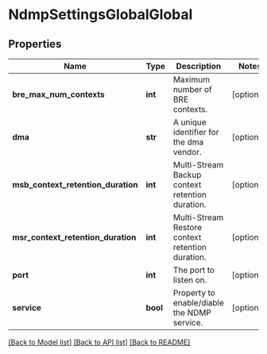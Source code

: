 # NdmpSettingsGlobalGlobal

## Properties
Name | Type | Description | Notes
------------ | ------------- | ------------- | -------------
**bre_max_num_contexts** | **int** | Maximum number of BRE contexts. | [optional] 
**dma** | **str** | A unique identifier for the dma vendor. | [optional] 
**msb_context_retention_duration** | **int** | Multi-Stream Backup context retention duration. | [optional] 
**msr_context_retention_duration** | **int** | Multi-Stream Restore context retention duration. | [optional] 
**port** | **int** | The port to listen on. | [optional] 
**service** | **bool** | Property to enable/diable the NDMP service. | [optional] 

[[Back to Model list]](../README.md#documentation-for-models) [[Back to API list]](../README.md#documentation-for-api-endpoints) [[Back to README]](../README.md)


